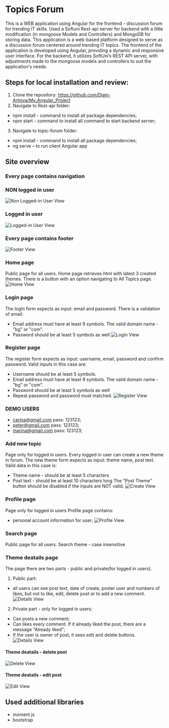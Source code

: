 # Topics Forum
This is a WEB application using Angular for the frontend - discussion forum
for trending IT skills.
Used a Softuni Rest-api server for backend with a little modification (in
mongoose Models and Controllers) and MongoDB for storing data.
This application is a web-based platform designed to serve as a discussion
forum centered around trending IT topics. The frontend of the application
is developed using Angular, providing a dynamic and responsive user
interface. For the backend, it utilizes SoftUni’s REST API server, with
adjustments made to the mongoose models and controllers to suit the
application&#39;s needs.
## Steps for local installation and review:
1. Clone the repository: https://github.com/Djani-Antova/My_Angular_Project
2. Navigate to Rest-api folder:
- npm install - command to install all package dependencies;
- npm start - command to install all command to start backend server;
3. Navigate to topic-forum folder:
- npm install - command to install all package dependencies;
- ng serve – to run client Angular app
## Site overview
### Every page contains navigation
### NON logged in user
![Non Logged-in User View](topic-forum/src/assets/images/screenshots/header-not-logged-in.PNG "Non Logged-in User View")

### Logged in user
![Logged-in User View](topic-forum/src/assets/images/screenshots/header-logged-in.PNG "Logged-in User View")

### Every page contains footer
![Footer View](topic-forum/src/assets/images/screenshots/footer.PNG "Footer View")

### Home page
Public page for all users. Home page retrieves html with latest 3 created themes.
There is a button with an option navigating to All Topics page.
![Home View](topic-forum/src/assets/images/screenshots/all-themes.PNG "Home View")

### Login page
The login form expects as input: email and password.
There is a validation of email:
- Email address must have at least 9 symbols. The valid domain name -
&quot;bg&quot; or &quot;com&quot;.
- Password should be at least 5 symbols as well
![Login View](topic-forum/src/assets/images/screenshots/login.PNG "Login View")

### Register page

The register form expects as input: username, email, password and confirm
password.
Valid inputs in this case are:
- Username should be at least 5 symbols.
- Email address must have at least 9 symbols. The valid domain name -
&quot;bg&quot; or &quot;com&quot;.
- Password should be at least 5 symbols as well
- Repeat password and password must matched.
![Register View](topic-forum/src/assets/images/screenshots/register.PNG "Register View")

### DEMO USERS
- carina@gmail.com pass: 123123;
- peter@gmail.com pass: 123123;
- marina@gmail.com pass: 123123;

### Add new topic
Page only for logged in users.
Every logged in user can create a new theme in forum.
The new theme form expects as input: theme name, post text.
Valid data in this case is:
- Theme name - should be at least 5 characters
- Post text - should be at least 10 characters long
The &quot;Post Theme&quot; button should be disabled if the inputs are NOT valid.
![Create View](topic-forum/src/assets/images/screenshots/create.PNG "Create View")

### Profile page
Page only for logged in users
Profile page contains:
- personal account information for user;
![Profile View](topic-forum/src/assets/images/screenshots/profile.PNG "Profile View")

### Search page
Public page for all users.
Search theme - case insensitive

### Theme deatails page
The page there are two parts - public and private(for logged in users).
1. Public part:
- all users can see post text, date of create, poster user and numbers of
likes, but not to like, edit, delete post or to add a new comment.
![Details View](topic-forum/src/assets/images/screenshots/posts-not-logged.PNG "Details View")

2. Private part - only for logged in users:
- Can posts a new comment;
- Can likes every comment. If it already liked the post, there are a
message &quot;Already liked&quot;;
- If the user is owner of post, it sees edit and delete buttons.
![Details View](topic-forum/src/assets/images/screenshots/posts-logged.PNG "Details View")

#### Theme deatails - delete post
![Delete View](topic-forum/src/assets/images/screenshots/delete.PNG "Delete View")

#### Theme deatails - edit post
![Edit View](topic-forum/src/assets/images/screenshots/edit.PNG "Edit View")


## Used additional libraries
- moment js
- bootstrap
